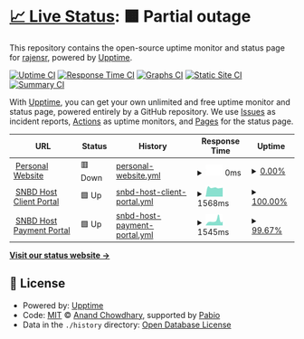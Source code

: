 # [📈 Live Status](https://rajensr.github.io/personal_uptime_monitor): <!--live status--> **🟧 Partial outage**

This repository contains the open-source uptime monitor and status page for [rajensr](https://rajensr.github.io/personal_uptime_monitor), powered by [Upptime](https://github.com/upptime/upptime).

[![Uptime CI](https://github.com/rajensr/personal_uptime_monitor/workflows/Uptime%20CI/badge.svg)](https://github.com/rajensr/personal_uptime_monitor/actions?query=workflow%3A%22Uptime+CI%22)
[![Response Time CI](https://github.com/rajensr/personal_uptime_monitor/workflows/Response%20Time%20CI/badge.svg)](https://github.com/rajensr/personal_uptime_monitor/actions?query=workflow%3A%22Response+Time+CI%22)
[![Graphs CI](https://github.com/rajensr/personal_uptime_monitor/workflows/Graphs%20CI/badge.svg)](https://github.com/rajensr/personal_uptime_monitor/actions?query=workflow%3A%22Graphs+CI%22)
[![Static Site CI](https://github.com/rajensr/personal_uptime_monitor/workflows/Static%20Site%20CI/badge.svg)](https://github.com/rajensr/personal_uptime_monitor/actions?query=workflow%3A%22Static+Site+CI%22)
[![Summary CI](https://github.com/rajensr/personal_uptime_monitor/workflows/Summary%20CI/badge.svg)](https://github.com/rajensr/personal_uptime_monitor/actions?query=workflow%3A%22Summary+CI%22)

With [Upptime](https://upptime.js.org), you can get your own unlimited and free uptime monitor and status page, powered entirely by a GitHub repository. We use [Issues](https://github.com/rajensr/personal_uptime_monitor/issues) as incident reports, [Actions](https://github.com/rajensr/personal_uptime_monitor/actions) as uptime monitors, and [Pages](https://rajensr.github.io/personal_uptime_monitor) for the status page.

<!--start: status pages-->
<!-- This summary is generated by Upptime (https://github.com/upptime/upptime) -->
<!-- Do not edit this manually, your changes will be overwritten -->
<!-- prettier-ignore -->
| URL | Status | History | Response Time | Uptime |
| --- | ------ | ------- | ------------- | ------ |
| <img alt="" src="https://icons.duckduckgo.com/ip3/rajensikder.com.ico" height="13"> [Personal Website](https://rajensikder.com/) | 🟥 Down | [personal-website.yml](https://github.com/rajensr/personal_uptime_monitor/commits/HEAD/history/personal-website.yml) | <details><summary><img alt="Response time graph" src="./graphs/personal-website/response-time-week.png" height="20"> 0ms</summary><br><a href="https://uptime.rajensikder.com/history/personal-website"><img alt="Response time 0" src="https://img.shields.io/endpoint?url=https%3A%2F%2Fraw.githubusercontent.com%2Frajensr%2Fpersonal_uptime_monitor%2FHEAD%2Fapi%2Fpersonal-website%2Fresponse-time.json"></a><br><a href="https://uptime.rajensikder.com/history/personal-website"><img alt="24-hour response time 0" src="https://img.shields.io/endpoint?url=https%3A%2F%2Fraw.githubusercontent.com%2Frajensr%2Fpersonal_uptime_monitor%2FHEAD%2Fapi%2Fpersonal-website%2Fresponse-time-day.json"></a><br><a href="https://uptime.rajensikder.com/history/personal-website"><img alt="7-day response time 0" src="https://img.shields.io/endpoint?url=https%3A%2F%2Fraw.githubusercontent.com%2Frajensr%2Fpersonal_uptime_monitor%2FHEAD%2Fapi%2Fpersonal-website%2Fresponse-time-week.json"></a><br><a href="https://uptime.rajensikder.com/history/personal-website"><img alt="30-day response time 0" src="https://img.shields.io/endpoint?url=https%3A%2F%2Fraw.githubusercontent.com%2Frajensr%2Fpersonal_uptime_monitor%2FHEAD%2Fapi%2Fpersonal-website%2Fresponse-time-month.json"></a><br><a href="https://uptime.rajensikder.com/history/personal-website"><img alt="1-year response time 0" src="https://img.shields.io/endpoint?url=https%3A%2F%2Fraw.githubusercontent.com%2Frajensr%2Fpersonal_uptime_monitor%2FHEAD%2Fapi%2Fpersonal-website%2Fresponse-time-year.json"></a></details> | <details><summary><a href="https://uptime.rajensikder.com/history/personal-website">0.00%</a></summary><a href="https://uptime.rajensikder.com/history/personal-website"><img alt="All-time uptime 0.00%" src="https://img.shields.io/endpoint?url=https%3A%2F%2Fraw.githubusercontent.com%2Frajensr%2Fpersonal_uptime_monitor%2FHEAD%2Fapi%2Fpersonal-website%2Fuptime.json"></a><br><a href="https://uptime.rajensikder.com/history/personal-website"><img alt="24-hour uptime 0.00%" src="https://img.shields.io/endpoint?url=https%3A%2F%2Fraw.githubusercontent.com%2Frajensr%2Fpersonal_uptime_monitor%2FHEAD%2Fapi%2Fpersonal-website%2Fuptime-day.json"></a><br><a href="https://uptime.rajensikder.com/history/personal-website"><img alt="7-day uptime 0.00%" src="https://img.shields.io/endpoint?url=https%3A%2F%2Fraw.githubusercontent.com%2Frajensr%2Fpersonal_uptime_monitor%2FHEAD%2Fapi%2Fpersonal-website%2Fuptime-week.json"></a><br><a href="https://uptime.rajensikder.com/history/personal-website"><img alt="30-day uptime 0.00%" src="https://img.shields.io/endpoint?url=https%3A%2F%2Fraw.githubusercontent.com%2Frajensr%2Fpersonal_uptime_monitor%2FHEAD%2Fapi%2Fpersonal-website%2Fuptime-month.json"></a><br><a href="https://uptime.rajensikder.com/history/personal-website"><img alt="1-year uptime 0.00%" src="https://img.shields.io/endpoint?url=https%3A%2F%2Fraw.githubusercontent.com%2Frajensr%2Fpersonal_uptime_monitor%2FHEAD%2Fapi%2Fpersonal-website%2Fuptime-year.json"></a></details>
| <img alt="" src="https://icons.duckduckgo.com/ip3/app.snbdhost.com.ico" height="13"> [SNBD Host Client Portal](https://app.snbdhost.com/) | 🟩 Up | [snbd-host-client-portal.yml](https://github.com/rajensr/personal_uptime_monitor/commits/HEAD/history/snbd-host-client-portal.yml) | <details><summary><img alt="Response time graph" src="./graphs/snbd-host-client-portal/response-time-week.png" height="20"> 1568ms</summary><br><a href="https://uptime.rajensikder.com/history/snbd-host-client-portal"><img alt="Response time 2343" src="https://img.shields.io/endpoint?url=https%3A%2F%2Fraw.githubusercontent.com%2Frajensr%2Fpersonal_uptime_monitor%2FHEAD%2Fapi%2Fsnbd-host-client-portal%2Fresponse-time.json"></a><br><a href="https://uptime.rajensikder.com/history/snbd-host-client-portal"><img alt="24-hour response time 1838" src="https://img.shields.io/endpoint?url=https%3A%2F%2Fraw.githubusercontent.com%2Frajensr%2Fpersonal_uptime_monitor%2FHEAD%2Fapi%2Fsnbd-host-client-portal%2Fresponse-time-day.json"></a><br><a href="https://uptime.rajensikder.com/history/snbd-host-client-portal"><img alt="7-day response time 1568" src="https://img.shields.io/endpoint?url=https%3A%2F%2Fraw.githubusercontent.com%2Frajensr%2Fpersonal_uptime_monitor%2FHEAD%2Fapi%2Fsnbd-host-client-portal%2Fresponse-time-week.json"></a><br><a href="https://uptime.rajensikder.com/history/snbd-host-client-portal"><img alt="30-day response time 2343" src="https://img.shields.io/endpoint?url=https%3A%2F%2Fraw.githubusercontent.com%2Frajensr%2Fpersonal_uptime_monitor%2FHEAD%2Fapi%2Fsnbd-host-client-portal%2Fresponse-time-month.json"></a><br><a href="https://uptime.rajensikder.com/history/snbd-host-client-portal"><img alt="1-year response time 2343" src="https://img.shields.io/endpoint?url=https%3A%2F%2Fraw.githubusercontent.com%2Frajensr%2Fpersonal_uptime_monitor%2FHEAD%2Fapi%2Fsnbd-host-client-portal%2Fresponse-time-year.json"></a></details> | <details><summary><a href="https://uptime.rajensikder.com/history/snbd-host-client-portal">100.00%</a></summary><a href="https://uptime.rajensikder.com/history/snbd-host-client-portal"><img alt="All-time uptime 100.00%" src="https://img.shields.io/endpoint?url=https%3A%2F%2Fraw.githubusercontent.com%2Frajensr%2Fpersonal_uptime_monitor%2FHEAD%2Fapi%2Fsnbd-host-client-portal%2Fuptime.json"></a><br><a href="https://uptime.rajensikder.com/history/snbd-host-client-portal"><img alt="24-hour uptime 100.00%" src="https://img.shields.io/endpoint?url=https%3A%2F%2Fraw.githubusercontent.com%2Frajensr%2Fpersonal_uptime_monitor%2FHEAD%2Fapi%2Fsnbd-host-client-portal%2Fuptime-day.json"></a><br><a href="https://uptime.rajensikder.com/history/snbd-host-client-portal"><img alt="7-day uptime 100.00%" src="https://img.shields.io/endpoint?url=https%3A%2F%2Fraw.githubusercontent.com%2Frajensr%2Fpersonal_uptime_monitor%2FHEAD%2Fapi%2Fsnbd-host-client-portal%2Fuptime-week.json"></a><br><a href="https://uptime.rajensikder.com/history/snbd-host-client-portal"><img alt="30-day uptime 100.00%" src="https://img.shields.io/endpoint?url=https%3A%2F%2Fraw.githubusercontent.com%2Frajensr%2Fpersonal_uptime_monitor%2FHEAD%2Fapi%2Fsnbd-host-client-portal%2Fuptime-month.json"></a><br><a href="https://uptime.rajensikder.com/history/snbd-host-client-portal"><img alt="1-year uptime 100.00%" src="https://img.shields.io/endpoint?url=https%3A%2F%2Fraw.githubusercontent.com%2Frajensr%2Fpersonal_uptime_monitor%2FHEAD%2Fapi%2Fsnbd-host-client-portal%2Fuptime-year.json"></a></details>
| <img alt="" src="https://icons.duckduckgo.com/ip3/securepayment.snbdhost.com.ico" height="13"> [SNBD Host Payment Portal](https://securepayment.snbdhost.com) | 🟩 Up | [snbd-host-payment-portal.yml](https://github.com/rajensr/personal_uptime_monitor/commits/HEAD/history/snbd-host-payment-portal.yml) | <details><summary><img alt="Response time graph" src="./graphs/snbd-host-payment-portal/response-time-week.png" height="20"> 1545ms</summary><br><a href="https://uptime.rajensikder.com/history/snbd-host-payment-portal"><img alt="Response time 1968" src="https://img.shields.io/endpoint?url=https%3A%2F%2Fraw.githubusercontent.com%2Frajensr%2Fpersonal_uptime_monitor%2FHEAD%2Fapi%2Fsnbd-host-payment-portal%2Fresponse-time.json"></a><br><a href="https://uptime.rajensikder.com/history/snbd-host-payment-portal"><img alt="24-hour response time 915" src="https://img.shields.io/endpoint?url=https%3A%2F%2Fraw.githubusercontent.com%2Frajensr%2Fpersonal_uptime_monitor%2FHEAD%2Fapi%2Fsnbd-host-payment-portal%2Fresponse-time-day.json"></a><br><a href="https://uptime.rajensikder.com/history/snbd-host-payment-portal"><img alt="7-day response time 1545" src="https://img.shields.io/endpoint?url=https%3A%2F%2Fraw.githubusercontent.com%2Frajensr%2Fpersonal_uptime_monitor%2FHEAD%2Fapi%2Fsnbd-host-payment-portal%2Fresponse-time-week.json"></a><br><a href="https://uptime.rajensikder.com/history/snbd-host-payment-portal"><img alt="30-day response time 1968" src="https://img.shields.io/endpoint?url=https%3A%2F%2Fraw.githubusercontent.com%2Frajensr%2Fpersonal_uptime_monitor%2FHEAD%2Fapi%2Fsnbd-host-payment-portal%2Fresponse-time-month.json"></a><br><a href="https://uptime.rajensikder.com/history/snbd-host-payment-portal"><img alt="1-year response time 1968" src="https://img.shields.io/endpoint?url=https%3A%2F%2Fraw.githubusercontent.com%2Frajensr%2Fpersonal_uptime_monitor%2FHEAD%2Fapi%2Fsnbd-host-payment-portal%2Fresponse-time-year.json"></a></details> | <details><summary><a href="https://uptime.rajensikder.com/history/snbd-host-payment-portal">99.67%</a></summary><a href="https://uptime.rajensikder.com/history/snbd-host-payment-portal"><img alt="All-time uptime 99.17%" src="https://img.shields.io/endpoint?url=https%3A%2F%2Fraw.githubusercontent.com%2Frajensr%2Fpersonal_uptime_monitor%2FHEAD%2Fapi%2Fsnbd-host-payment-portal%2Fuptime.json"></a><br><a href="https://uptime.rajensikder.com/history/snbd-host-payment-portal"><img alt="24-hour uptime 100.00%" src="https://img.shields.io/endpoint?url=https%3A%2F%2Fraw.githubusercontent.com%2Frajensr%2Fpersonal_uptime_monitor%2FHEAD%2Fapi%2Fsnbd-host-payment-portal%2Fuptime-day.json"></a><br><a href="https://uptime.rajensikder.com/history/snbd-host-payment-portal"><img alt="7-day uptime 99.67%" src="https://img.shields.io/endpoint?url=https%3A%2F%2Fraw.githubusercontent.com%2Frajensr%2Fpersonal_uptime_monitor%2FHEAD%2Fapi%2Fsnbd-host-payment-portal%2Fuptime-week.json"></a><br><a href="https://uptime.rajensikder.com/history/snbd-host-payment-portal"><img alt="30-day uptime 99.17%" src="https://img.shields.io/endpoint?url=https%3A%2F%2Fraw.githubusercontent.com%2Frajensr%2Fpersonal_uptime_monitor%2FHEAD%2Fapi%2Fsnbd-host-payment-portal%2Fuptime-month.json"></a><br><a href="https://uptime.rajensikder.com/history/snbd-host-payment-portal"><img alt="1-year uptime 99.17%" src="https://img.shields.io/endpoint?url=https%3A%2F%2Fraw.githubusercontent.com%2Frajensr%2Fpersonal_uptime_monitor%2FHEAD%2Fapi%2Fsnbd-host-payment-portal%2Fuptime-year.json"></a></details>

<!--end: status pages-->

[**Visit our status website →**](https://rajensr.github.io/personal_uptime_monitor)

## 📄 License

- Powered by: [Upptime](https://github.com/upptime/upptime)
- Code: [MIT](./LICENSE) © [Anand Chowdhary](https://anandchowdhary.com), supported by [Pabio](https://pabio.com)
- Data in the `./history` directory: [Open Database License](https://opendatacommons.org/licenses/odbl/1-0/)
